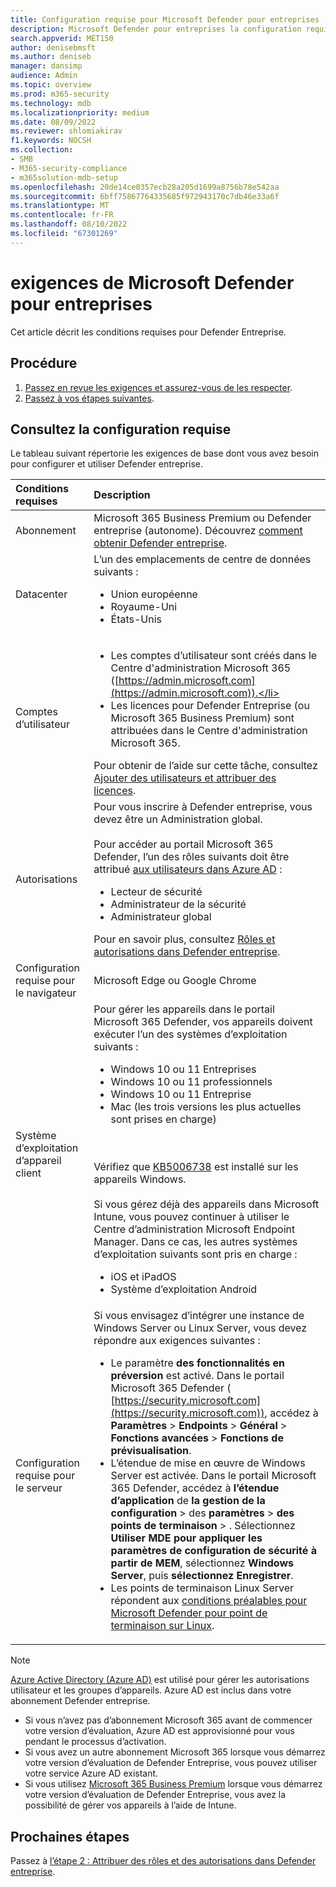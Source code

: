 ```yaml
---
title: Configuration requise pour Microsoft Defender pour entreprises
description: Microsoft Defender pour entreprises la configuration requise pour les licences, le matériel et les logiciels
search.appverid: MET150
author: denisebmsft
ms.author: deniseb
manager: dansimp
audience: Admin
ms.topic: overview
ms.prod: m365-security
ms.technology: mdb
ms.localizationpriority: medium
ms.date: 08/09/2022
ms.reviewer: shlomiakirav
f1.keywords: NOCSH
ms.collection:
- SMB
- M365-security-compliance
- m365solution-mdb-setup
ms.openlocfilehash: 20de14ce0357ecb28a205d1699a8756b78e542aa
ms.sourcegitcommit: 6bff75867764335685f972943170c7db46e33a6f
ms.translationtype: MT
ms.contentlocale: fr-FR
ms.lasthandoff: 08/10/2022
ms.locfileid: "67301269"
---
```

# <a name="microsoft-defender-for-business-requirements"></a>exigences de Microsoft Defender pour entreprises

Cet article décrit les conditions requises pour Defender Entreprise.

## <a name="what-to-do"></a>Procédure

1. [Passez en revue les exigences et assurez-vous de les respecter](#review-the-requirements).
2. [Passez à vos étapes suivantes](#next-steps).


## <a name="review-the-requirements"></a>Consultez la configuration requise

Le tableau suivant répertorie les exigences de base dont vous avez besoin pour configurer et utiliser Defender entreprise.

| Conditions requises | Description |
|:---|:---|
| Abonnement | Microsoft 365 Business Premium ou Defender entreprise (autonome). Découvrez [comment obtenir Defender entreprise](get-defender-business.md).  |
| Datacenter | L’un des emplacements de centre de données suivants : <ul><li>Union européenne</li><li>Royaume-Uni</li><li>États-Unis</li></ul> |
| Comptes d’utilisateur |<ul><li>Les comptes d’utilisateur sont créés dans le Centre d'administration Microsoft 365 ([https://admin.microsoft.com](https://admin.microsoft.com)).</li><li>Les licences pour Defender Entreprise (ou Microsoft 365 Business Premium) sont attribuées dans le Centre d'administration Microsoft 365.</li></ul>Pour obtenir de l’aide sur cette tâche, consultez [Ajouter des utilisateurs et attribuer des licences](mdb-add-users.md). |
| Autorisations  | Pour vous inscrire à Defender entreprise, vous devez être un Administration global.<br/><br/>Pour accéder au portail Microsoft 365 Defender, l’un des rôles suivants doit être attribué [aux utilisateurs dans Azure AD](mdb-roles-permissions.md) :<ul><li>Lecteur de sécurité</li><li>Administrateur de la sécurité</li><li>Administrateur global</li></ul>Pour en savoir plus, consultez [Rôles et autorisations dans Defender entreprise](mdb-roles-permissions.md). |
| Configuration requise pour le navigateur | Microsoft Edge ou Google Chrome |
| Système d’exploitation d’appareil client | Pour gérer les appareils dans le portail Microsoft 365 Defender, vos appareils doivent exécuter l’un des systèmes d’exploitation suivants : <ul><li>Windows 10 ou 11 Entreprises</li><li>Windows 10 ou 11 professionnels</li><li>Windows 10 ou 11 Entreprise</li><li>Mac (les trois versions les plus actuelles sont prises en charge)</li></ul><br/><br/>Vérifiez que [KB5006738](https://support.microsoft.com/topic/october-26-2021-kb5006738-os-builds-19041-1320-19042-1320-and-19043-1320-preview-ccbce6bf-ae00-4e66-9789-ce8e7ea35541) est installé sur les appareils Windows. <br/><br/>Si vous gérez déjà des appareils dans Microsoft Intune, vous pouvez continuer à utiliser le Centre d’administration Microsoft Endpoint Manager. Dans ce cas, les autres systèmes d’exploitation suivants sont pris en charge : <ul><li>iOS et iPadOS</li><li>Système d’exploitation Android</li></ul> |
| Configuration requise pour le serveur | Si vous envisagez d’intégrer une instance de Windows Server ou Linux Server, vous devez répondre aux exigences suivantes : <ul><li>Le paramètre **des fonctionnalités en préversion** est activé. Dans le portail Microsoft 365 Defender ( [https://security.microsoft.com](https://security.microsoft.com)), accédez à **Paramètres** > **Endpoints** > **Général** > **Fonctions avancées** > **Fonctions de prévisualisation**.</li><li>L’étendue de mise en œuvre de Windows Server est activée. Dans le portail Microsoft 365 Defender, accédez à **l’étendue d’application** de **la gestion de la configuration** >  des **paramètres** > **des points de terminaison** > . Sélectionnez **Utiliser MDE pour appliquer les paramètres de configuration de sécurité à partir de MEM**, sélectionnez  **Windows Server**, puis **sélectionnez Enregistrer**.</li><li>Les points de terminaison Linux Server répondent aux [conditions préalables pour Microsoft Defender pour point de terminaison sur Linux](../defender-endpoint/microsoft-defender-endpoint-linux.md#prerequisites).</li></ul> |

> [!NOTE]
> [Azure Active Directory (Azure AD)](/azure/active-directory/fundamentals/active-directory-whatis) est utilisé pour gérer les autorisations utilisateur et les groupes d’appareils. Azure AD est inclus dans votre abonnement Defender entreprise. 
> - Si vous n’avez pas d’abonnement Microsoft 365 avant de commencer votre version d’évaluation, Azure AD est approvisionné pour vous pendant le processus d’activation. 
> - Si vous avez un autre abonnement Microsoft 365 lorsque vous démarrez votre version d’évaluation de Defender Entreprise, vous pouvez utiliser votre service Azure AD existant. 
> - Si vous utilisez [Microsoft 365 Business Premium](../../business/index.yml) lorsque vous démarrez votre version d’évaluation de Defender Entreprise, vous avez la possibilité de gérer vos appareils à l’aide de Intune.

## <a name="next-steps"></a>Prochaines étapes

Passez à [l’étape 2 : Attribuer des rôles et des autorisations dans Defender entreprise](mdb-roles-permissions.md).
 
